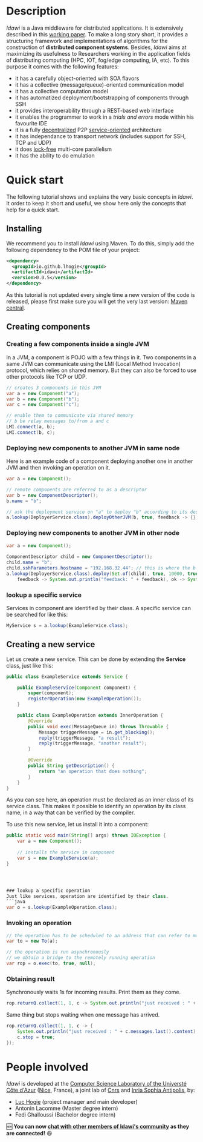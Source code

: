 # Description

*Idawi* is a Java middleware for distributed applications. It is extensively described in this [working paper](https://hal.archives-ouvertes.fr/hal-03562184). To make a long story short, it provides a structuring framework and implementations of algorithms for the construction of **distributed component systems**. Besides, *Idawi* aims at maximizing its usefulness to Researchers working in the application fields of distributing computing (HPC, IOT, fog/edge computing, IA, etc).
To this purpose it comes with the following features:
- it has a carefully object-oriented with SOA flavors
- it has a collective (message/queue)-oriented communication model
- it has a collective computation model
- it has automatized deployment/bootstrapping of components through SSH
- it provides interoperability through a REST-based web interface
- it enables the programmer to work in a *trials and errors* mode within his favourite IDE
- it is a fully [decentralized](https://en.wikipedia.org/wiki/Decentralised_system) P2P [service-oriented](https://en.wikipedia.org/wiki/Service-oriented_architecture) architecture
- it has independance to transport network (includes support for SSH, TCP and UDP)
- it does [lock-free](https://preshing.com/20120612/an-introduction-to-lock-free-programming/) multi-core parallelism
- it has the ability to do emulation




# Quick start
The following tutorial shows and explains the very basic concepts in *Idawi*. It order to keep it short and useful, we show here only the concepts that help for a quick start.
## Installing

We recommend you to install *Idawi* using Maven. To do this, simply add the following dependency to the POM file of your project:
```.xml
<dependency>
  <groupId>io.github.lhogie</groupId>
  <artifactId>idawi</artifactId>
  <version>0.0.5</version>
</dependency>
```
As this tutorial is not updated every single time a new version of the code is released, please first make sure you will get the very last version: [Maven central](https://search.maven.org/artifact/io.github.lhogie/idawi).

## Creating components
### Creating a few components inside a single JVM
In a JVM, a component is POJO with a few things in it.
Two components in a same JVM can communicate using the LMI (Local Method Invocation) protocol, which relies on shared memory. But they can also be forced to use other protocols like TCP or UDP.
```java
// creates 3 components in this JVM
var a = new Component("a");
var b = new Component("b");
var c = new Component("c");

// enable them to communicate via shared memory
// b be relay messages to/from a and c
LMI.connect(a, b);
LMI.connect(b, c);
```
### Deploying new components to another JVM in same node

Here is an example code of a component deploying another one in another JVM and then invoking an operation on it.
```java
var a = new Component();

// remote components are referred to as a descriptor
var b = new ComponentDescriptor();
b.name = "b";

// ask the deployment service on "a" to deploy "b" according to its description
a.lookup(DeployerService.class).deployOtherJVM(b, true, feedback -> {}, ok -> {});
```
### Deploying new components to another JVM in other node
```java
var a = new Component();
		
ComponentDescriptor child = new ComponentDescriptor();
child.name = "b";
child.sshParameters.hostname = "192.168.32.44"; // this is where the b will be deployed to
a.lookup(DeployerService.class).deploy(Set.of(child), true, 10000, true,
	feedback -> System.out.println("feedback: " + feedback), ok -> System.out.println("peer ok: " + ok));
```


### lookup a specific service
Services in component are identified by their class. A specific service can be searched for like this:
```java
MyService s = a.lookup(ExampleService.class);
```

## Creating a new service
Let us create a new service. This can be done by extending the __Service__ class, just like this:
```java
public class ExampleService extends Service {

	public ExampleService(Component component) {
		super(component);
		registerOperation(new ExampleOperation());
	}

	public class ExampleOperation extends InnerOperation {
		@Override
		public void exec(MessageQueue in) throws Throwable {
			Message triggerMessage = in.get_blocking();
			reply(triggerMessage, "a result");
			reply(triggerMessage, "another result");
		}

		@Override
		public String getDescription() {
			return "an operation that does nothing";
		}
	}
}
```
As you can see here, an operation must be declared as an inner class of its service class. This makes it possible to identify an operation by its class name, in a way that can be verified by the compiler.


To use this new service, let us install it into a component:

```java
public static void main(String[] args) throws IOException {
	var a = new Component();
	
	// installs the service in component
	var s = new ExampleService(a);
}




### lookup a specific operation
Just like services, operation are identified by their class.
```java
var o = s.lookup(ExampleOperation.class);
```

### Invoking an operation
```java
// the operation has to be scheduled to an address that can refer to multiple components
var to = new To(a);

// the operation is run asynchronously
// we obtain a bridge to the remotely running operation
var rop = o.exec(to, true, null);
```

### Obtaining result
Synchronously waits 1s for incoming results. Print them as they come.
```java
rop.returnQ.collect(1, 1, c -> System.out.println("just received : " + c.messages.last().content));
```

Same thing but stops waiting when one message has arrived.
```java
rop.returnQ.collect(1, 1, c -> {
	System.out.println("just received : " + c.messages.last().content);
	c.stop = true;
});
```



# People involved
 *Idawi* is developed at the
[Computer Science Laboratory of the Universté Côte d'Azur](http://www.i3s.unice.fr/en/comredEn) ([Nice](https://www.google.com/maps/@43.5168069,6.6753034,5633a,35y,67.34h,76.97t/data=!3m1!1e3), France),
a joint lab of [Cnrs](https://www.cnrs.fr) and [Inria Sophia Antipolis](https://www.inria.fr), by:
- [Luc Hogie](http://www.i3s.unice.fr/~hogie/) (project manager and main developer)
- Antonin Lacomme (Master degree intern)
- Fedi Ghalloussi (Bachelor degree intern)

:new: **You can now [chat with other members of Idawi's community](http://webchat.ircnet.net/?channels=idawi&uio=MT11bmRlZmluZWQb1) as they are connected!** :satisfied:

